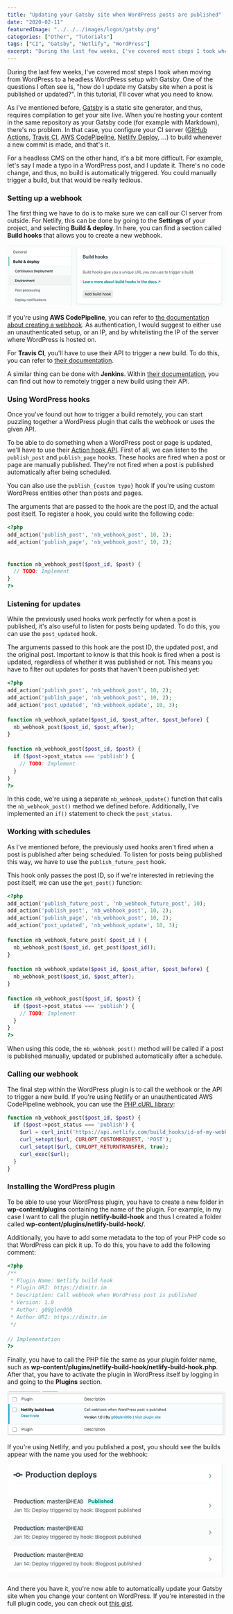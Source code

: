```yaml
---
title: "Updating your Gatsby site when WordPress posts are published"
date: "2020-02-11"
featuredImage: "../../../images/logos/gatsby.png"
categories: ["Other", "Tutorials"]
tags: ["CI", "Gatsby", "Netlify", "WordPress"]
excerpt: "During the last few weeks, I've covered most steps I took when moving from WordPress to a headless WordPress setup with Gatsby. One of the questions I often see is, \"how do I update my Gatsby site when a post is published or updated?\". In this tutorial, I'll cover what you need to know."
---
```


During the last few weeks, I've covered most steps I took when moving from WordPress to a headless WordPress setup with Gatsby. One of the questions I often see is, "how do I update my Gatsby site when a post is published or updated?". In this tutorial, I'll cover what you need to know.

As I've mentioned before, [Gatsby](https://www.gatsbyjs.org/) is a static site generator, and thus, requires compilation to get your site live. When you're hosting your content in the same repository as your Gatsby code (for example with Markdown), there's no problem. In that case, you configure your CI server ([GitHub Actions](https://github.com/features/actions), [Travis CI](https://travis-ci.org/), [AWS CodePipeline](https://aws.amazon.com/codepipeline/), [Netlify Deploy](https://www.netlify.com/), ...) to build whenever a new commit is made, and that's it.

For a headless CMS on the other hand, it's a bit more difficult. For example, let's say I made a typo in a WordPress post, and I update it. There's no code change, and thus, no build is automatically triggered. You could manually trigger a build, but that would be really tedious.

### Setting up a webhook

The first thing we have to do is to make sure we can call our CI server from outside. For Netlify, this can be done by going to the **Settings** of your project, and selecting **Build & deploy**. In here, you can find a section called **Build hooks** that allows you to create a new webhook.

![Netlify build hooks](content/posts/2020/2020-02-11-updating-gatsby-wordpress-published/images/Screenshot-2020-01-21-11.40.26.png)

If you're using **AWS CodePipeline**, you can refer to [the documentation about creating a webhook](https://docs.aws.amazon.com/AWSCloudFormation/latest/UserGuide/aws-resource-codepipeline-webhook.html). As authentication, I would suggest to either use an unauthenticated setup, or an IP, and by whitelisting the IP of the server where WordPress is hosted on.

For **Travis CI**, you'll have to use their API to trigger a new build. To do this, you can refer to [their documentation](https://docs.travis-ci.com/user/triggering-builds/).

A similar thing can be done with **Jenkins**. Within [their documentation](https://wiki.jenkins.io/display/JENKINS/Remote+access+API), you can find out how to remotely trigger a new build using their API.

### Using WordPress hooks

Once you've found out how to trigger a build remotely, you can start puzzling together a WordPress plugin that calls the webhook or uses the given API.

To be able to do something when a WordPress post or page is updated, we'll have to use their [Action hook API](https://codex.wordpress.org/Plugin_API/Action_Reference). First of all, we can listen to the `publish_post` and `publish_page` hooks. These hooks are fired when a post or page are manually published. They're not fired when a post is published automatically after being scheduled.

You can also use the `publish_{custom type}` hook if you're using custom WordPress entities other than posts and pages.

The arguments that are passed to the hook are the post ID, and the actual post itself. To register a hook, you could write the following code:

```php
<?php
add_action('publish_post', 'nb_webhook_post', 10, 2);
add_action('publish_page', 'nb_webhook_post', 10, 2);


function nb_webhook_post($post_id, $post) {
  // TODO: Implement
}
?>
```

### Listening for updates

While the previously used hooks work perfectly for when a post is published, it's also useful to listen for posts being updated. To do this, you can use the `post_updated` hook.

The arguments passed to this hook are the post ID, the updated post, and the original post. Important to know is that this hook is fired when a post is updated, regardless of whether it was published or not. This means you have to filter out updates for posts that haven't been published yet:

```php
<?php
add_action('publish_post', 'nb_webhook_post', 10, 2);
add_action('publish_page', 'nb_webhook_post', 10, 2);
add_action('post_updated', 'nb_webhook_update', 10, 3);

function nb_webhook_update($post_id, $post_after, $post_before) {
  nb_webhook_post($post_id, $post_after);
}

function nb_webhook_post($post_id, $post) {
  if ($post->post_status === 'publish') {
    // TODO: Implement
  }
}
?>
```

In this code, we're using a separate `nb_webhook_update()` function that calls the `nb_webhook_post()` method we defined before. Additionally, I've implemented an `if()` statement to check the `post_status`.

### Working with schedules

As I've mentioned before, the previously used hooks aren't fired when a post is published after being scheduled. To listen for posts being published this way, we have to use the `publish_future_post` hook.

This hook only passes the post ID, so if we're interested in retrieving the post itself, we can use the `get_post()` function:

```php
<?php
add_action('publish_future_post', 'nb_webhook_future_post', 10);
add_action('publish_post', 'nb_webhook_post', 10, 2);
add_action('publish_page', 'nb_webhook_post', 10, 2);
add_action('post_updated', 'nb_webhook_update', 10, 3);

function nb_webhook_future_post( $post_id ) {
  nb_webhook_post($post_id, get_post($post_id));
}

function nb_webhook_update($post_id, $post_after, $post_before) {
  nb_webhook_post($post_id, $post_after);
}

function nb_webhook_post($post_id, $post) {
  if ($post->post_status === 'publish') {
    // TODO: Implement
  }
}
?>
```

When using this code, the `nb_webhook_post()` method will be called if a post is published manually, updated or published automatically after a schedule.

### Calling our webhook

The final step within the WordPress plugin is to call the webhook or the API to trigger a new build. If you're using Netlify or an unauthenticated AWS CodePipeline webhook, you can use the [PHP cURL library](https://www.php.net/manual/en/book.curl.php):

```php
function nb_webhook_post($post_id, $post) {
  if ($post->post_status === 'publish') {
    $url = curl_init('https://api.netlify.com/build_hooks/id-of-my-webhook');
    curl_setopt($url, CURLOPT_CUSTOMREQUEST, 'POST');
    curl_setopt($url, CURLOPT_RETURNTRANSFER, true);
    curl_exec($url);
  }
}
```

### Installing the WordPress plugin

To be able to use your WordPress plugin, you have to create a new folder in **wp-content/plugins** containing the name of the plugin. For example, in my case I want to call the plugin **netlify-build-hook** and thus I created a folder called **wp-content/plugins/netlify-build-hook/**.

Additionally, you have to add some metadata to the top of your PHP code so that WordPress can pick it up. To do this, you have to add the following comment:

```php
<?php
/**
 * Plugin Name: Netlify build hook
 * Plugin URI: https://dimitr.im
 * Description: Call webhook when WordPress post is published
 * Version: 1.0
 * Author: g00glen00b
 * Author URI: https://dimitr.im
 */  

// Implementation
?>
```

Finally, you have to call the PHP file the same as your plugin folder name, such as **wp-content/plugins/netlify-build-hook/netlify-build-hook.php**. After that, you have to activate the plugin in WordPress itself by logging in and going to the **Plugins** section.

![WordPress plugins](content/posts/2020/2020-02-11-updating-gatsby-wordpress-published/images/Screenshot-2020-01-21-12.29.14.png)

If you're using Netlify, and you published a post, you should see the builds appear with the name you used for the webhook:

![Netlify producction deploys](content/posts/2020/2020-02-11-updating-gatsby-wordpress-published/images/Screenshot-2020-01-21-12.30.47.png)

And there you have it, you're now able to automatically update your Gatsby site when you change your content on WordPress. If you're interested in the full plugin code, you can check out [this gist](https://gist.github.com/g00glen00b/94423e94d115e2b797c1343375bc01a4).
